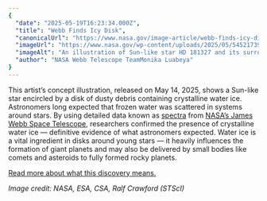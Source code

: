 ```yaml
---
{
  "date": "2025-05-19T16:23:34.000Z",
  "title": "Webb Finds Icy Disk",
  "canonicalUrl": "https://www.nasa.gov/image-article/webb-finds-icy-disk/",
  "imageUrl": "https://www.nasa.gov/wp-content/uploads/2025/05/54521739963-b58dc96fbb-o.jpg",
  "imageAlt": "An illustration of Sun-like star HD 181327 and its surrounding debris disk. The star is at top right. It is surrounded by a far larger debris disk that forms an incomplete elliptical path and is cut off at right. There’s a huge cavity between the star and the disk. The debris disk is shown in shades of light gray. Toward the top and left, there are finer, more discrete points in a range of sizes. The disk appears hazier and smokier at the bottom. The star is bright white at center, with a hazy blue region around it. The background of space is black. The label Artist's Concept appears at lower left.",
  "author": "NASA Webb Telescope TeamMonika Luabeya"
}
---
```


This artist’s concept illustration, released on May 14, 2025, shows a Sun-like star encircled by a disk of dusty debris containing crystalline water ice. Astronomers long expected that frozen water was scattered in systems around stars. By using detailed data known as [spectra](https://webbtelescope.org/contents/articles/spectroscopy-101--types-of-spectra-and-spectroscopy) from [NASA’s James Webb Space Telescope](https://science.nasa.gov/webb), researchers confirmed the presence of crystalline water ice — definitive evidence of what astronomers expected. Water ice is a vital ingredient in disks around young stars — it heavily influences the formation of giant planets and may also be delivered by small bodies like comets and asteroids to fully formed rocky planets.

[Read more about what this discovery means.](https://science.nasa.gov/missions/webb/another-first-nasa-webb-identifies-frozen-water-in-young-star-system/)

_Image credit: NASA, ESA, CSA, Ralf Crawford (STScI)_
